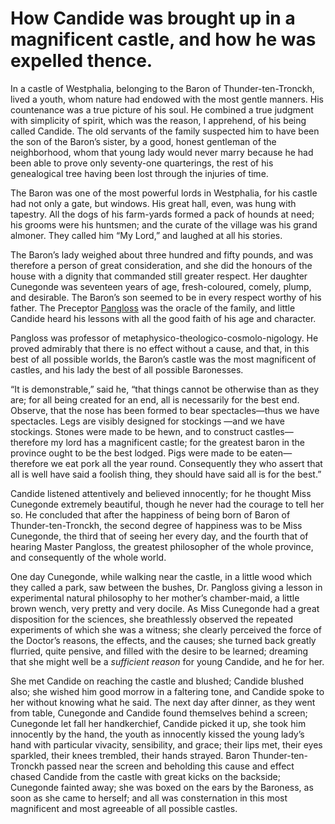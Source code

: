 # How Candide was brought up in a magnificent castle, and how he was expelled thence.

<span class="sc">In a castle of Westphalia</span>, belonging to the Baron of Thunder-ten-Tronckh, lived a youth, whom nature had endowed with the most gentle manners. His countenance was a true picture of his soul. He combined a true judgment with simplicity of spirit, which was the reason, I apprehend, of his being called Candide. The old servants of the family suspected him to have been the son of the Baron’s sister, by a good, honest gentleman of the neighborhood, whom that young lady would never marry because he had been able to prove only seventy-one quarterings, the rest of his genealogical tree having been lost through the injuries of time.

The Baron was one of the most powerful lords in Westphalia, for his castle had not only a gate, but windows. His great hall, even, was hung with tapestry. All the dogs of his farm-yards formed a pack of hounds at need; his grooms were his huntsmen; and the curate of the village was his grand almoner. They called him “My Lord,” and laughed at all his stories.

The Baron’s lady weighed about three hundred and fifty pounds, and was therefore a person of great consideration, and she did the honours of the house with a dignity that commanded still greater respect. Her daughter Cunegonde was seventeen years of age, fresh-coloured, comely, plump, and desirable. The Baron’s son seemed to be in every respect worthy of his father. The Preceptor <a epub:type="noteref" href="#ftn1" id="ftnref1">Pangloss</a> was the oracle of the family, and little Candide heard his lessons with all the good faith of his age and character.

Pangloss was professor of metaphysico-theologico-cosmolo-nigology. He proved admirably that there is no effect without a cause, and that, in this best of all possible worlds, the Baron’s castle was the most magnificent of castles, and his lady the best of all possible Baronesses.

“It is demonstrable,” said he, “that things cannot be otherwise than as they are; for all being created for an end, all is necessarily for the best end. Observe, that the nose has been formed to bear spectacles—thus we have spectacles. Legs are visibly designed for stockings —and we have stockings. Stones were made to be hewn, and to construct castles—therefore my lord has a magnificent castle; for the greatest baron in the province ought to be the best lodged. Pigs were made to be eaten—therefore we eat pork all the year round. Consequently they who assert that all is well have said a foolish thing, they should have said all is for the best.”

Candide listened attentively and believed innocently; for he thought Miss Cunegonde extremely beautiful, though he never had the courage to tell her so. He concluded that after the happiness of being born of Baron of Thunder-ten-Tronckh, the second degree of happiness was to be Miss Cunegonde, the third that of seeing her every day, and the fourth that of hearing Master Pangloss, the greatest philosopher of the whole province, and consequently of the whole world.

One day Cunegonde, while walking near the castle, in a little wood which they called a park, saw between the bushes, Dr. Pangloss giving a lesson in experimental natural philosophy to her mother’s chamber-maid, a little brown wench, very pretty and very docile. As Miss Cunegonde had a great disposition for the sciences, she breathlessly observed the repeated experiments of which she was a witness; she clearly perceived the force of the Doctor’s reasons, the effects, and the causes; she turned back greatly flurried, quite pensive, and filled with the desire to be learned; dreaming that she might well be a <em>sufficient reason</em> for young Candide, and he for her.

She met Candide on reaching the castle and blushed; Candide blushed also; she wished him good morrow in a faltering tone, and Candide spoke to her without knowing what he said. The next day after dinner, as they went from table, Cunegonde and Candide found themselves behind a screen; Cunegonde let fall her handkerchief, Candide picked it up, she took him innocently by the hand, the youth as innocently kissed the young lady’s hand with particular vivacity, sensibility, and grace; their lips met, their eyes sparkled, their knees trembled, their hands strayed. Baron Thunder-ten-Tronckh passed near the screen and beholding this cause and effect chased Candide from the castle with great kicks on the backside; Cunegonde fainted away; she was boxed on the ears by the Baroness, as soon as she came to herself; and all was consternation in this most magnificent and most agreeable of all possible castles.

